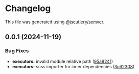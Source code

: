 # Changelog

This file was generated using [@jscutlery/semver](https://github.com/jscutlery/semver).

## 0.0.1 (2024-11-19)


### Bug Fixes

* **executors:** invalid module relative path ([95a8241](https://github.com/Hyperkid123/frontend-components/commit/95a82418a328d825545de9542973d9c57fd6260e))
* **executors:** scss importer for inner dependencies ([3c62308](https://github.com/Hyperkid123/frontend-components/commit/3c623083e0c098ba1dfbdd6e9df0bb5ec4e1a2c6))
